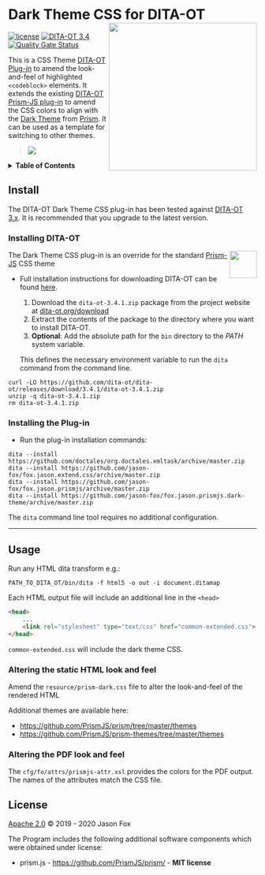 # Dark Theme CSS for DITA-OT [<img src="https://jason-fox.github.io/fox.jason.prismjs/prismjs.png" align="right" width="300">](https://prismjsdita-ot.rtfd.io/)

[![license](https://img.shields.io/github/license/jason-fox/fox.jason.prismjs.dark-theme.svg)](http://www.apache.org/licenses/LICENSE-2.0)
[![DITA-OT 3.4](https://img.shields.io/badge/DITA--OT-3.4-blue.svg)](http://www.dita-ot.org/3.4)
[![Quality Gate Status](https://sonarcloud.io/api/project_badges/measure?project=fox.jason.prismjs.dark-theme&metric=alert_status)](https://sonarcloud.io/dashboard?id=fox.jason.prismjs.dark-theme)

This is a CSS Theme [DITA-OT Plug-in](https://www.dita-ot.org/plugins) to amend the look-and-feel of highlighted
`<codeblock>` elements. It extends the existing
[DITA-OT Prism-JS plug-in](https://github.com/jason-fox/fox.jason.prismjs) to amend the CSS colors to align with the
[Dark Theme](https://github.com/PrismJS/prism/blob/master/themes/prism-dark.css) from [Prism](https://prismjs.com/). It
can be used as a template for switching to other themes.

> ![](https://jason-fox.github.io/fox.jason.prismjs/highlighted-dark.png)

<details>
<summary><strong>Table of Contents</strong></summary>

-   [Install](#install)
    -   [Installing DITA-OT](#installing-dita-ot)
    -   [Installing the Plug-in](#installing-the-plug-in)
-   [Usage](#usage)
-   [License](#license)

</details>

## Install

The DITA-OT Dark Theme CSS plug-in has been tested against [DITA-OT 3.x](http://www.dita-ot.org/download). It is
recommended that you upgrade to the latest version.

### Installing DITA-OT

<a href="https://www.dita-ot.org"><img src="https://www.dita-ot.org/images/dita-ot-logo.svg" align="right" height="55"></a>

The Dark Theme CSS plug-in is an override for the standard [Prism-JS](https://github.com/jason-fox/fox.jason.prismjs)
CSS theme

-   Full installation instructions for downloading DITA-OT can be found
    [here](https://www.dita-ot.org/3.4/topics/installing-client.html).

    1.  Download the `dita-ot-3.4.1.zip` package from the project website at
        [dita-ot.org/download](https://www.dita-ot.org/download)
    2.  Extract the contents of the package to the directory where you want to install DITA-OT.
    3.  **Optional**: Add the absolute path for the `bin` directory to the _PATH_ system variable.

    This defines the necessary environment variable to run the `dita` command from the command line.

```console
curl -LO https://github.com/dita-ot/dita-ot/releases/download/3.4.1/dita-ot-3.4.1.zip
unzip -q dita-ot-3.4.1.zip
rm dita-ot-3.4.1.zip
```

### Installing the Plug-in

-   Run the plug-in installation commands:

```console
dita --install https://github.com/doctales/org.doctales.xmltask/archive/master.zip
dita --install https://github.com/jason-fox/fox.jason.extend.css/archive/master.zip
dita --install https://github.com/jason-fox/fox.jason.prismjs/archive/master.zip
dita --install https://github.com/jason-fox/fox.jason.prismjs.dark-theme/archive/master.zip
```

The `dita` command line tool requires no additional configuration.

---

## Usage

Run any HTML dita transform e.g.:

```console
PATH_TO_DITA_OT/bin/dita -f html5 -o out -i document.ditamap
```

Each HTML output file will include an additional line in the `<head>`

```html
<head>
    ...
    <link rel="stylesheet" type="text/css" href="common-extended.css">
</head>
```

`common-extended.css` will include the dark theme CSS.

### Altering the static HTML look and feel

Amend the `resource/prism-dark.css` file to alter the look-and-feel of the rendered HTML

Additional themes are available here:

-   https://github.com/PrismJS/prism/tree/master/themes
-   https://github.com/PrismJS/prism-themes/tree/master/themes

### Altering the PDF look and feel

The `cfg/fo/attrs/prismjs-attr.xsl` provides the colors for the PDF output. The names of the attributes match the CSS
file.

## License

[Apache 2.0](LICENSE) © 2019 - 2020 Jason Fox

The Program includes the following additional software components which were obtained under license:

-   prism.js - https://github.com/PrismJS/prism/ - **MIT license**
